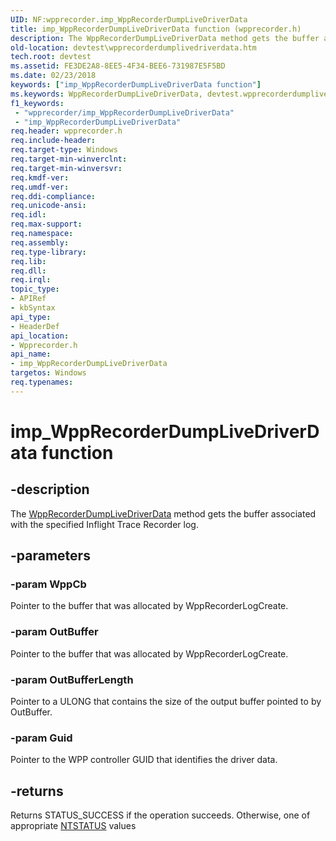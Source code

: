 ```yaml
---
UID: NF:wpprecorder.imp_WppRecorderDumpLiveDriverData
title: imp_WppRecorderDumpLiveDriverData function (wpprecorder.h)
description: The WppRecorderDumpLiveDriverData method gets the buffer associated with the specified Inflight Trace Recorder log.
old-location: devtest\wpprecorderdumplivedriverdata.htm
tech.root: devtest
ms.assetid: FE3DE2A8-8EE5-4F34-BEE6-731987E5F5BD
ms.date: 02/23/2018
keywords: ["imp_WppRecorderDumpLiveDriverData function"]
ms.keywords: WppRecorderDumpLiveDriverData, devtest.wpprecorderdumplivedriverdata, imp_WppRecorderDumpLiveDriverData, imp_WppRecorderDumpLiveDriverData function [Driver Development Tools], wpprecorder/imp_WppRecorderDumpLiveDriverData
f1_keywords:
 - "wpprecorder/imp_WppRecorderDumpLiveDriverData"
 - "imp_WppRecorderDumpLiveDriverData"
req.header: wpprecorder.h
req.include-header: 
req.target-type: Windows
req.target-min-winverclnt: 
req.target-min-winversvr: 
req.kmdf-ver: 
req.umdf-ver: 
req.ddi-compliance: 
req.unicode-ansi: 
req.idl: 
req.max-support: 
req.namespace: 
req.assembly: 
req.type-library: 
req.lib: 
req.dll: 
req.irql: 
topic_type:
- APIRef
- kbSyntax
api_type:
- HeaderDef
api_location:
- Wpprecorder.h
api_name:
- imp_WppRecorderDumpLiveDriverData
targetos: Windows
req.typenames: 
---
```


# imp_WppRecorderDumpLiveDriverData function


## -description


The <a href="https://docs.microsoft.com/windows-hardware/drivers/ddi/wpprecorder/nf-wpprecorder-wpprecorderdumplivedriverdata">WppRecorderDumpLiveDriverData</a> method gets the buffer associated with the specified Inflight Trace Recorder log.


## -parameters




### -param WppCb

<p>Pointer to the buffer that was allocated by WppRecorderLogCreate.</p>


### -param OutBuffer

Pointer to the buffer that was allocated by WppRecorderLogCreate.


### -param OutBufferLength

Pointer to a ULONG that contains the size of the output buffer pointed to by OutBuffer.


### -param Guid

Pointer to the WPP controller GUID that identifies the driver data.


## -returns



Returns STATUS_SUCCESS if the operation succeeds. Otherwise, one of appropriate <a href="https://docs.microsoft.com/windows-hardware/drivers/kernel/ntstatus-values">NTSTATUS</a> values



